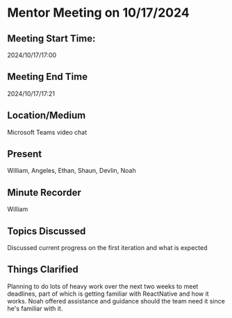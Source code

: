 # Mentor Meeting on 10/17/2024

## Meeting Start Time:

2024/10/17/17:00

## Meeting End Time

2024/10/17/17:21

## Location/Medium

Microsoft Teams video chat

## Present

William, Angeles, Ethan, Shaun, Devlin, Noah

## Minute Recorder

William

## Topics Discussed

Discussed current progress on the first iteration and what is expected

## Things Clarified

Planning to do lots of heavy work over the next two weeks to meet deadlines, part of which is getting familiar with ReactNative and how it works. Noah offered assistance and guidance should the team need it since he's familiar with it.

